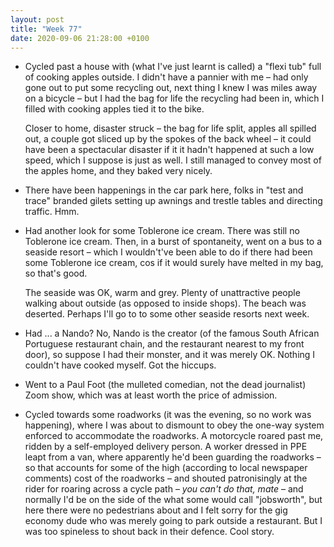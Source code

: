 ```yaml
---
layout: post
title: "Week 77"
date: 2020-09-06 21:28:00 +0100
---
```


- Cycled past a house with (what I've just learnt is called) a "flexi tub" full of cooking apples outside. I didn't have a pannier with me – had only gone out to put some recycling out, next thing I knew I was miles away on a bicycle – but I had the bag for life the recycling had been in, which I filled with cooking apples tied it to the bike.

  Closer to home, disaster struck – the bag for life split, apples all spilled out, a couple got sliced up by the spokes of the back wheel – it could have been a spectacular disaster if it it hadn't happened at such a low speed, which I suppose is just as well. I still managed to convey most of the apples home, and they baked very nicely.

- There have been happenings in the car park here, folks in "test and trace" branded gilets setting up awnings and trestle tables and directing traffic. Hmm.

- Had another look for some Toblerone ice cream. There was still no Toblerone ice cream. Then, in a burst of spontaneity, went on a bus to a seaside resort – which I wouldn't've been able to do if there had been some Toblerone ice cream, cos if it would surely have melted in my bag, so that's good.

  The seaside was OK, warm and grey. Plenty of unattractive people walking about outside (as opposed to inside shops). The beach was deserted. Perhaps I'll go to to some other seaside resorts next week.

- Had ... a Nando? No, Nando is the creator (of the famous South African Portuguese restaurant chain, and the restaurant nearest to my front door), so suppose I had their monster, and it was merely OK. Nothing I couldn't have cooked myself. Got the hiccups.

- Went to a Paul Foot (the mulleted comedian, not the dead journalist) Zoom show, which was at least worth the price of admission.

- Cycled towards some roadworks (it was the evening, so no work was happening), where I was about to dismount to obey the one-way system enforced to accommodate the roadworks. A motorcycle roared past me, ridden by a self-employed delivery person. A worker dressed in PPE leapt from a van, where apparently he'd been guarding the roadworks – so that accounts for some of the high (according to local newspaper comments) cost of the roadworks – and shouted patronisingly at the rider for roaring across a cycle path – _you can't do that, mate_ – and normally I'd be on the side of the what some would call "jobsworth", but here there were no pedestrians about and I felt sorry for the gig economy dude who was merely going to park outside a restaurant. But I was too spineless to shout back in their defence. Cool story.
